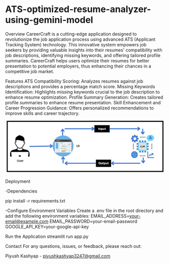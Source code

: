 # ATS-optimized-resume-analyzer-using-gemini-model

Overview
CareerCraft is a cutting-edge application designed to revolutionize the job application process using advanced ATS (Applicant Tracking System) technology. This innovative system empowers job seekers by providing valuable insights into their resumes' compatibility with job descriptions, identifying missing keywords, and offering tailored profile summaries. CareerCraft helps users optimize their resumes for better presentation to potential employers, thus enhancing their chances in a competitive job market.

Features
ATS Compatibility Scoring: Analyzes resumes against job descriptions and provides a percentage match score.
Missing Keywords Identification: Highlights missing keywords crucial to the job description to enhance resume optimization.
Profile Summary Generation: Creates tailored profile summaries to enhance resume presentation.
Skill Enhancement and Career Progression Guidance: Offers personalized recommendations to improve skills and career trajectory.

![alt text](architceture.png)  


Deployment 

-Dependencies

pip install -r requirements.txt


-Configure Environment Variables
Create a .env file in the root directory and add the following environment variables:
EMAIL_ADDRESS=your-email@example.com
EMAIL_PASSWORD=your-email-password
GOOGLE_API_KEY=your-google-api-key


Run the Application
streamlit run app.py


Contact
For any questions, issues, or feedback, please reach out:

Piyush Kashyap - piyushkashyap3247@gmail.com
